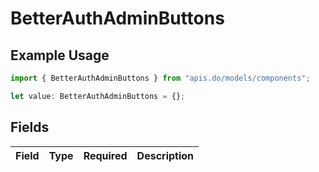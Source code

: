 # BetterAuthAdminButtons

## Example Usage

```typescript
import { BetterAuthAdminButtons } from "apis.do/models/components";

let value: BetterAuthAdminButtons = {};
```

## Fields

| Field       | Type        | Required    | Description |
| ----------- | ----------- | ----------- | ----------- |